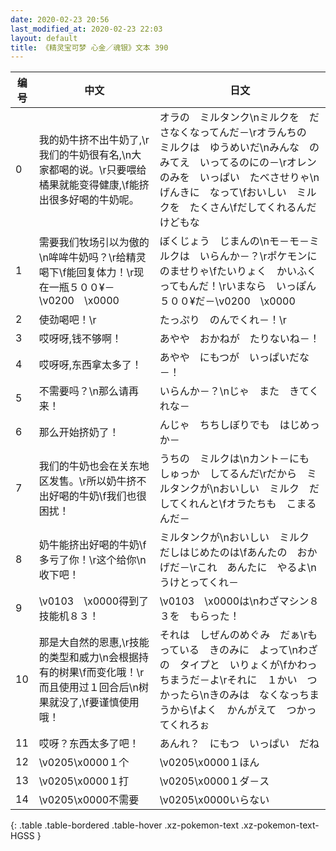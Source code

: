 ```yaml
---
date: 2020-02-23 20:56
last_modified_at: 2020-02-23 22:03
layout: default
title: 《精灵宝可梦 心金／魂银》文本 390
---
```

| 编号 | 中文 | 日文 |
| ---- | ---- | ---- |
| 0 | 我的奶牛挤不出牛奶了,\r我们的牛奶很有名,\n大家都喝的说。\r只要喂给橘果就能变得健康,\f能挤出很多好喝的牛奶呢。 | オラの　ミルタンク\nミルクを　ださなくなってんだ－\rオラんちの　ミルクは　ゆうめいだ\nみんな　のみてえ　いってるのにの－\rオレンのみを　いっぱい　たべさせりゃ\nげんきに　なって\fおいしい　ミルクを　たくさん\fだしてくれるんだけどもな |
| 1 | 需要我们牧场引以为傲的\n哞哞牛奶吗？\r给精灵喝下\f能回复体力！\r现在一瓶５００¥－\v0200　\x0000 | ぼくじょう　じまんの\nモ－モ－ミルクは　いらんか－？\rポケモンに　のませりゃ\fたいりょく　かいふく　ってもんだ！\rいまなら　いっぽん　５００¥だ－\v0200　\x0000 |
| 2 | 使劲喝吧！\r | たっぷり　のんでくれ－！\r |
| 3 | 哎呀呀,钱不够啊！ | あやや　おかねが　たりないね－！ |
| 4 | 哎呀呀,东西拿太多了！ | あやや　にもつが　いっぱいだな－！ |
| 5 | 不需要吗？\n那么请再来！ | いらんか－？\nじゃ　また　きてくれな－ |
| 6 | 那么开始挤奶了！ | んじゃ　ちちしぼりでも　はじめっか－ |
| 7 | 我们的牛奶也会在关东地区发售。\r所以奶牛挤不出好喝的牛奶\f我们也很困扰！ | うちの　ミルクは\nカント－にも　しゅっか　してるんだ\rだから　ミルタンクが\nおいしい　ミルク　だしてくれんと\fオラたちも　こまるんだ－ |
| 8 | 奶牛能挤出好喝的牛奶\f多亏了你！\r这个给你\n收下吧！ | ミルタンクが\nおいしい　ミルク　だしはじめたのは\fあんたの　おかげだ－\rこれ　あんたに　やるよ\nうけとってくれ－ |
| 9 | \v0103　\x0000得到了技能机８３！ | \v0103　\x0000は\nわざマシン８３を　もらった！ |
| 10 | 那是大自然的恩惠,\r技能的类型和威力\n会根据持有的树果\f而变化哦！\r而且使用过１回合后\n树果就没了,\f要谨慎使用哦！ | それは　しぜんのめぐみ　だぁ\rもっている　きのみに　よって\nわざの　タイプと　いりょくが\fかわっちまうだ－よ\rそれに　１かい　つかったら\nきのみは　なくなっちまうから\fよく　かんがえて　つかってくれろぉ |
| 11 | 哎呀？东西太多了吧！ | あんれ？　にもつ　いっぱい　だね |
| 12 | \v0205\x0000１个 | \v0205\x0000１ほん |
| 13 | \v0205\x0000１打 | \v0205\x0000１ダ－ス |
| 14 | \v0205\x0000不需要 | \v0205\x0000いらない |
{: .table .table-bordered .table-hover .xz-pokemon-text .xz-pokemon-text-HGSS }